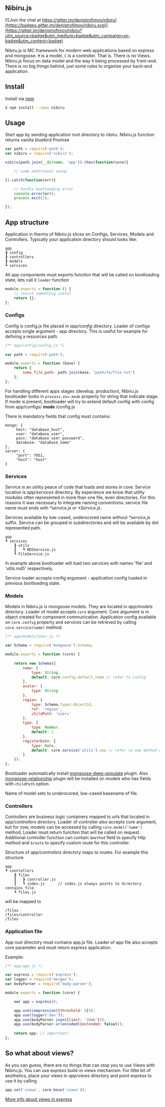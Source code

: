 Nibiru.js
---

[![Join the chat at https://gitter.im/denistrofimov/nibiru](https://badges.gitter.im/denistrofimov/nibiru.svg)](https://gitter.im/denistrofimov/nibiru?utm_source=badge&utm_medium=badge&utm_campaign=pr-badge&utm_content=badge)

Nibiru.js is MC framework for modern web applications based on express and mongoose. `M` is a model, `C` is a 
controller. That is. There is no Views. Nibiru.js focus on data model and the way it being processed by front-end. 
There is no big things behind, just some rules to organize your back-end application.


## Install
Install via [npm](https://www.npmjs.com/package/nibiru)
```bash
$ npm install --save nibiru
```


## Usage

Start app by sending application root directory to nibiru. Nibiru.js function returns vanilla bluebird Promise

```js
var path = require('path');
var nibiru = require('nibiru');

nibiru(path.join(__dirname, 'app')).then(function(core){

    // some additional setup

}).catch(function(err){

    // handle bootloading error
    console.error(err);
    process.exit(1);

});
```


## App structure

Application in therms of Nibiru.js slices on Configs, Services, Models and Controllers.
Typically your application directory should looks like:
```
app
┣ config
┣ controllers
┣ models
┗ services
```
All app components must exports function that will be called on bootloading state, lets call it `loader` function
```js
module.exports = function () {
    // return something useful
    return {};
};
```


### Configs

Config is config.js file placed in *app/config* directory. Loader of configs accepts single 
argument - app directory. This is useful for example for defining a resources path.
```js
/** app/config/config.js */
 
var path = require('path');

module.exports = function (base) {
    return {
        some_file_path: path.join(base, "path/to/file.txt")
    };
};
```
For handling different apps stages (develop, production), Nibiru.js bootloader looks in `process.env.mode` property 
for string that indicate stage. If mode is present, bootloader will try to extend default config with config 
from app/configs/ **mode** /config.js

There is mandatory fields that config must contains:
```
mongo: {
     host: "database_host",
     user: "database_user",
     pass: "database_user_password",
     database: "database_name"
},
server: {
     "port": 7051,
     "host": "host"
}
```


### Services

Service is an utility peace of code that loads and stores in core. Service location is *app/services* directory. By 
experience we know that utility modules often represented in more than one file, even directories. For this reasons 
it was necessary to integrate naming conventions: service file name must ends with *\*service.js* or *\*Service.js*. 

Services available by low-cased, underscored name without *\*service.js* suffix. Service can be grouped in subdirectories and will 
be available by dot represented path.
```
app
┗ services
    ┣ utils
    ┃   ┗ MD5Service.js
    ┗ FileService.js
```
In example above bootloader will load two services with names 'file' and 'utils.md5' respectively.

Service loader accepts config argument - application config loaded in previous bootloading state.


### Models

Models in Nibiru.js is mongoose models. They are located in *app/models* directory. Loader of model accepts `core` argument. 
Core argument is in object created for component communication. Application config available on `core.config` property 
and services can be retrieved by 
calling `core.service(name)` method.
```js
/** app/models/User.js */

var Schema = require('mongoose').Schema;

module.exports = function (core) {
    
    return new Schema({
        name: {
            type: String,
            default: core.config.default_name // refer to config 
        },
        avatar: {
            type: String
        },
        region: {
            type: Schema.Types.ObjectId,
            ref: 'region',
            childPath: 'users'
        },
        type: {
            type: Number,
            default: 1
        },
        registerDate: {
            type: Date,
            default: core.service('utils').now // refer to now method of utils service
        }
    });
};
```
Bootloader automatically install [mongoose-deep-populate](https://www.npmjs.com/package/mongoose-deep-populate) plugin. 
Also [mongoose-relationship](https://www.npmjs.com/package/mongoose-relationship) plugin will be installed on models 
who has fields with `childPath` option.

Name of model sets to underscored, low-cased basename of file.


### Controllers

Controllers are business logic containers mapped to urls that located in *app/controllers* directory. Loader of controller 
also accepts core argument, but for now, models can be accessed by calling `core.model('name')` method. Loader must return 
function that will be called on request. Additional controller function can contain `$method` field to specify http method and `$route`
to specify custom route for this controller.

Structure of *app/controllers* directory maps to routes. For example this structure
```
app
┗ controllers
    ┣ files
    ┃   ┣ controller.js
    ┃   ┗ index.js      // index.js always points to directory contains file
    ┗ files.js
```
will be mapped to
```
/files
/files/controller
/files
```

### Application file

App root directory must contains app.js file. Loader of app file also accepts core parameter and must return express 
application.

Example:
```js
/** app/app.js */

var express = require('express');
var logger = require('morgan');
var bodyParser = require('body-parser');

module.exports = function (core) {

    var app = express();

    app.use(compression({threshold: 0}));
    app.use(logger('dev'));
    app.use(bodyParser.json({limit: '32mb'}));
    app.use(bodyParser.urlencoded({extended: false}));
    
    return app; // important!
};
```


## So what about views?

As you can guess, there are no things that can stop you to use Views with Nibiru.js. You can use express build-in views 
mechanism. For little bit of aesthetics, place your views in *app/views* directory and point express to use it by calling
```js
app.set('views', core.base('views'));
```
[More info about views in express](http://expressjs.com/en/guide/using-template-engines.html) 